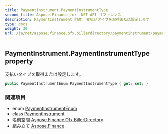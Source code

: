 ```yaml
---
title: PaymentInstrument.PaymentInstrumentType
second_title: Aspose.Finance for .NET API リファレンス
description: PaymentInstrument 財産. 支払いタイプを取得または設定します
type: docs
weight: 30
url: /ja/net/aspose.finance.ofx.billerdirectory/paymentinstrument/paymentinstrumenttype/
---
```

## PaymentInstrument.PaymentInstrumentType property

支払いタイプを取得または設定します。

```csharp
public PaymentInstrumentEnum PaymentInstrumentType { get; set; }
```

### 関連項目

* enum [PaymentInstrumentEnum](../../paymentinstrumentenum/)
* class [PaymentInstrument](../)
* 名前空間 [Aspose.Finance.Ofx.BillerDirectory](../../paymentinstrument/)
* 組み立て [Aspose.Finance](../../../)


